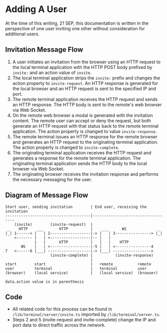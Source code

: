 # Adding A User
At the time of this writing, 21 SEP, this documentation is written in the perspective of one user inviting one other without consideration for additional users.

## Invitation Message Flow
1. A user initiates an invitation from the browser using an HTTP request to the local terminal application with the HTTP POST body prefixed by `invite:` and an action value of `invite`.
2. The local terminal application strips the `invite:` prefix and changes the action property to `invite-request`.  An HTTP response is generated for the local browser and an HTTP request is sent to the specified IP and port.
3. The remote terminal application receives the HTTP request and sends an HTTP response.  The HTTP body is sent to the remote's web browser via Web Socket.
4. On the remote web browser a modal is generated with the invitation content.  The remote user can accept or deny the request, but both generate an HTTP request with that status back to the remote terminal application.  The action property is changed to value `invite-response`.
5. The remote terminal issues an HTTP response for the remote browser and generates an HTTP request to the originating terminal application.  The action property is changed to `invite-complete`.
6. The originating terminal application receives the HTTP request and generates a response for the remote terminal application.  The originating terminal application sends the HTTP body to the local browser via Web Socket.
7. The originating browser receives the invitation response and performs the necessary messaging for the user.


## Diagram of Message Flow
```
Start user, sending invitation        | End user, receiving the invitation
--------------------------------------|-----------------------------------
    (invite)        (invite-request)  |
 _    HTTP    ___       HTTP          |    ___      WS              _
|_| 1------> |   | 2------------------|-> |   | 3----------------> |_|
    <------- |   | <------------------|-- |   |
             |   |      HTTP          |   |   |    HTTP
       WS    |   | <------------------|-5 |   | <----------------4
7   <------6 |___| -------------------|-> |___| ----------------->
                    (invite-complete) |          (invite-response)
                                      | 
start        start                    |   remote           remote
user         terminal                 |   terminal         user
(browser)    (local service)          |   (local service)  (browser)

data.action value is in parenthesis
```

## Code
* All related code for this process can be found in `/lib/terminal/server/invite.ts` imported by `/lib/terminal/server.ts`.
* Steps 2 and 5 (invite-request and invite-complete) change the IP and port data to direct traffic across the network.

